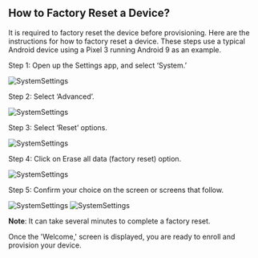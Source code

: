 
## How to Factory Reset a Device?

It is required to factory reset the device before provisioning. Here are the instructions for how to factory reset a device. These steps use a typical Android device using a Pixel 3 running Android 9 as an example.

Step 1: Open up the Settings app, and select ‘System.’

![SystemSettings](./images/reset/1-factory-reset.png)

  

Step 2: Select ‘Advanced’.

![SystemSettings](./images/reset/2-Advanced.png)

Step 3: Select ‘Reset’ options.

![SystemSettings](./images/reset/3-ResetOption.png)


Step 4: Click on Erase all data (factory reset) option.

![SystemSettings](./images/reset/4-EraseAll.png)

  

Step 5: Confirm your choice on the screen or screens that follow.

![SystemSettings](./images/reset/5-resetPhone.png) ![SystemSettings](./images/reset/6-eraseEverything.png)

  

**Note**: It can take several minutes to complete a factory reset.

Once the 'Welcome,' screen is displayed, you are ready to enroll and provision your device.